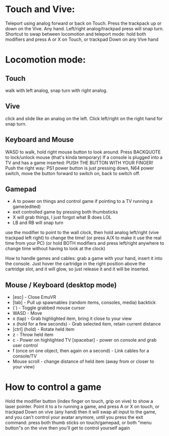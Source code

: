 
# Touch and Vive:
Teleport using analog forward or back on Touch. Press the trackpack up or down on the Vive. Any hand.
Left/right analog/trackpad press will snap turn.
Shortcut to swap between locomotion and teleport mode: hold both modifiers and press A or X on Touch, or trackpad Down on any Vive hand

# Locomotion mode: 
## Touch
walk with left analog, snap turn with right analog. 
## Vive
click and slide like an analog on the left. Click left/right on the right hand for snap turn.
## Keyboard and Mouse
WASD to walk, hold right mouse button to look around. Press BACKQUOTE to lock/unlock mouse (that's kinda temporary)
If a console is plugged into a TV and has a game inserted: PUSH THE BUTTON WITH YOUR FINGER!
	Push the right way: PS1 power button is just pressing down, N64 power switch, move the button forward to switch on, back to switch off.
## Gamepad
* A to power on things and control game if pointing to a TV running a game(edited)
* exit controlled game by pressing both thumbsticks
* X will grab things, I just forgot what B does LOL
* LB and RB will snap turn

use the modifier to point to the wall clock, then hold analog left/right (vive trackpad left right) to change the time!
	(or press A/X to make it use the real time from your PC)
	(or hold BOTH modifiers and press left/right anywhere to change time without having to look at the clock)

How to handle games and cables: grab a game with your hand, insert it into the console. Just hover the cartridge in the right position above the cartridge slot, and it will glow, so just release it and it will be inserted.

## Mouse / Keyboard (desktop mode)

* [esc] - Close EmuVR
* [tab] - Pull up spawnables (random items, consoles, media) backtick
* (\`) - Toggle grabbed mouse cursor
* WASD - Move
* x (tap) - Grab highlighted item, bring it close to your view
* x (hold for a few seconds) - Grab selected item, retain current distance
* [ctrl] (hold) - Rotate held item
* z - Throw held item
* c - Power on highlighted TV [spacebar] - power on console and grab user control
* f (once on one object, then again on a second) - Link cables for a console/TV
* Mouse scroll - change distance of held item (away from or closer to your view)


# How to control a game
Hold the modifier button (index finger on touch, grip on vive) to show a laser pointer. Point it to a tv running a game, and press A or X on touch, or trackpad Down on vive (any hand)
then it will swap all input to the game, and you can't control your avatar anymore, until you press the exit command: press both thumb sticks on touch/gamepad, or both "menu button"s on the vive
then you'll get to control yourself again
